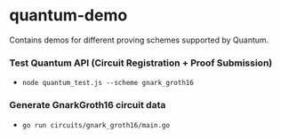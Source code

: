 # quantum-demo
Contains demos for different proving schemes supported by Quantum.

### Test Quantum API (Circuit Registration + Proof Submission)
- `node quantum_test.js --scheme gnark_groth16`

### Generate GnarkGroth16 circuit data
- `go run circuits/gnark_groth16/main.go`
